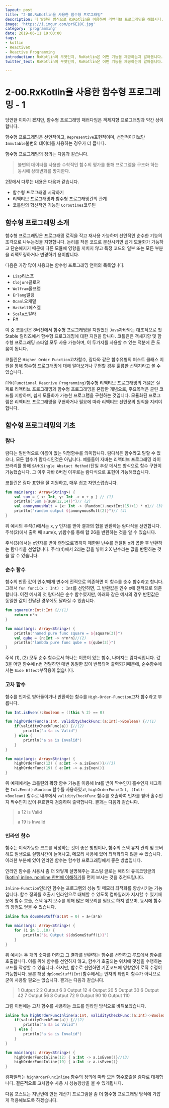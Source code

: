 ```yaml
---
layout: post
title: "2-00.RxKotlin을 사용한 함수형 프로그래밍"
description: 더 발전된 방식으로 RxKotlin을 이용하여 리액티브 프로그래밍을 해봅시다.
image: 'https://i.imgur.com/pr6E1OC.jpg'
category: 'programming'
date: 2019-06-11 19:00:00
tags:
- kotlin
- ReactiveX
- Reactive Programming
introduction: RxKotlin이 무엇인지, RxKotlin은 어떤 기능을 제공하는지 알아봅니다.
twitter_text: RxKotlin이 무엇인지, RxKotlin은 어떤 기능을 제공하는지 알아봅니다.

---
```


# 2-00.RxKotlin을 사용한 함수형 프로그래밍 - 1

당연한 이야기 겠지만, 함수형 프로그래밍 패러다임은 객체지향 프로그래밍과 약간 상이합니다.

함수형 프로그래밍은 선언적이고, `Representive`표현적이며, 선언적이기보단 `Immutable`불변의 데이터를 사용하는 경우가 더 큽니다.

함수형 프로그래밍의 정의는 다음과 같습니다.

> 불변의 데이터를 사용한 수학적인 함수의 평가를 통해 프로그램을 구조화 하는 동시에 상태변화를 방지한다.

2장에서 다루는 내용은 다음과 같습니다.

- 함수형 프로그래밍 시작하기
- 리액티브 프로그래밍과 함수형 프로그래밍간의 관계
- 코틀린의 혁신적인 기능인 `Coroutines`코루틴



## 함수형 프로그래밍 소개

함수형 프로그래밍은 프로그래밍 로직을 작고 재사용 가능하며 선언적인 순수한 기능의 조각으로 나누는것을 지향합니다. 논리를 작은 코드로 분산시키면 쉽게 모듈화가 가능하고 단순해지기 때문에 다른 모듈에 영향을 끼치지 않고 특정 코드의 일부 또는 모든 부분을 리팩토링하거나 변경하기 용이합니다.

다음은 가장 많이 사용되는 함수형 프로그래밍 언어의 목록입니다.

- `Lisp`리스프
- `Clojure`클로저
- `Wolfram`올프램
- `Erlang`얼랭
- `Ocaml`오캐멀
- `Haskell`헤스켈
- `Scala`스칼라
- F#

이 중 코틀린은 8버전에서 함수형 프로그래밍을 지원했던 `Java`자바와는 대조적으로 첫 Stable 릴리즈에서 함수형 프로그래밍에 대한 지원을 합니다. 코틀린은 객체지향 및 함수형 프로그래밍 스타일 모두 사용 가능하며, 이 두가지를 사용할 수 있는 덕분에 큰 도움이 됩니다.

코틀린은 `Higher Order Function`고차함수, 람다와 같은 함수유형의 퍼스트 클래스 지원을 통해 함수형 프로그래밍에 대해 알아보거나 구현할 경우 훌륭한 선택지라고 볼 수 있습니다.



`FPR(Functional Reacrive Programming)`함수형 리액티브 프로그래밍의 개념은 실제로 리액티브 프로그래밍과 함수형 프로그래밍을 혼합한 개념으로, 주요목적은 클린 코드를 지향하며, 쉽게 모듈화가 가능한 프로그램을 구현하는 것입니다. 모듈화된 프로그램은 리액티브 프로그래밍을 구현하거나 필요에 따라 리액티브 선언문의 원칙을 지켜야 합니다.



## 함수형 프로그래밍의 기초

### 람다

람다는 일반적으로 이름이 없는 익명함수를 의미합니다. 람다식은 함수라고 말할 수 있으나, 모든 함수가 람다식인것은 아닙니다. 예를들어 자바는 리액티브 프로그래밍 라이브러리를 통해 `SAM(Single Abstact Method)`단일 추상 메서드 방식으로 함수 구현이 가능했습니다. 그 이후 자바 8버전 이후로는 람다식으로 표현이 가능해졌습니다.

코틀린은 람다 표현을 잘 지원하고, 매우 쉽고 자연스럽습니다.

```kotlin
fun main(args: Array<String>) {
    val sum = { x: Int, y: Int -> x + y } // (1)
    println("Sum ${sum(12,14)}")// (2)
    val anonymousMult = {x: Int -> (Random().nextInt(15)+1) * x}// (3)
    println("random output ${anonymousMult(2)}")// (4)
}
```

위 예시의 주석(1)에서는 x, y 인자를 받아 결과의 합을 반환하는 람다식을 선언합니다. 주석(2)에서 출력 때 sum(x, y)함수를 통해 합 26을 반환하는 것을 알 수 있습니다.

주석(3)에서는 x인자를 받아 랜덤으로15까지 제한된 난수를 전달된 x와 곱한 후 반환하는 람다식을 선업합니다. 주석(4)에서 2라는 값을 넣어 2 X 난수라는 값을 반환하는 것을 알 수 있습니다.

### 순수 함수

함수의 반환 값이 인수/매개 변수에 전적으로 의존하면 이 함수를 순수 함수라고 합니다. 그래서 `fun func1(x : Int) : Int`를 선언하면, 그 반환값은 인수 x에 전적으로 의존합니다. 이전 예시의 첫 람다식은 순수 함수였지만, 아래와 같은 예시의 경우 반환값은 동일한 값이 전달된 경우에도 달라질 수 있습니다.

```kotlin
fun square(n:Int):Int {//(1)
    return n*n
}

fun main(args: Array<String>) {
    println("named pure func square = ${square(3)}")
    val qube = {n:Int -> n*n*n}//(2)
    println("lambda pure func qube = ${qube(3)}")
}
```

주석 (1), (2) 모두 순수 함수로서 하나는 이름이 있는 함수, 나머지는 람다식입니다. 값 3을 어떤 함수에 n번 전달하면 매번 동일한 값이 반복되어 출력되기때문에, 순수함수에서는 `Side Effect`부작용이 없습니다.

### 고차 함수

함수를 인자로 받아들이거나 반환하는 함수를 `High-Order-Function`고차 함수라고 부릅니다.

```kotlin
fun Int.isEven():Boolean = ((this % 2) == 0)

fun highOrderFunc(a:Int, validityCheckFunc:(a:Int)->Boolean) {//(1)
    if(validityCheckFunc(a)) {//(2)
        println("a $a is Valid")
    } else {
        println("a $a is Invalid")
    }
}

fun main(args: Array<String>) {
    highOrderFunc(12) { a:Int -> a.isEven()}//(3)
    highOrderFunc(19) { a:Int -> a.isEven()}
}
```

위 예제에서는 코틀린의 확장 함수 기능을 이용해 Int를 받아 짝수인지 홀수인지 체크하는 `Int.Even():Boolean` 함수를 사용하였고, `highOrderFunc(Int, (Int)->Boolean)` 함수로 내부에서 `validityCheckFunc` 함수를 호출하여 인자를 받아 홀수인지 짝수인지 값이 유효한지 검증하여 출력합니다. 결과는 다음과 같습니다.

> a 12 is Valid
>
> a 19 is Invalid

### 인라인 함수

함수는 이식가능한 코드를 작성하는 것이 좋은 방법이나, 함수의 스택 유지 관리 및 오버헤드 발생으로 실행시간이 늘어나고, 메모리 사용에 있어 최적화되지 않을 수 있습니다. 이러한 부분에 있어 인라인 함수는 함수형 프로그래밍에서 좋은 방법입니다.

인라인 함수를 시용시 좀 더 와닿게 설명해주는 포스팅 글로는 해리의 유목코딩글의 [[kotlin] inline, noinline 한번에 이해하기](https://medium.com/harrythegreat/kotlin-inline-noinline-한번에-이해하기-1d54ff34151c)를 먼저 보시는 것을 추천드립니다.

`Inline-Function`인라인 함수는 프로그램의 성능 및 메모리 최적화를 향상시키는 기능입니다. 함수 정의를 호출시 인라인으로 대체할 수 있도록 컴파일러가 지시할 수 있기때문에 함수 호출, 스택 유지 보수를 위해 많은 메모리를 필요로 하지 않으며, 동시에 함수의 장점도 얻을 수 있습니다.

```kotlin
inline fun doSomeStuff(a:Int = 0) = a+(a*a)

fun main(args: Array<String>) {
    for (i in 1..10) {
        println("$i Output ${doSomeStuff(i)}")
    }
}
```

위 예시는 두 개의 숫자를 더하고 그 결과를 반환하는 함수를 선언하고 루프에서 함수를 호출합니다. 이를 위해 함수를 선언하지 않고, 함수가 호출되는 위치에 덧셈을 수행하는 코드를 작성할 수 있습니다. 하지만, 함수로 선언하면 기존코드에 영향없이 로직 수정이 가능합니다. 물론 해당 `dpSomeStuff(Int)`함수에서는 인자의 타입이 함수가 아니므로 굳이 사용할 필요는 없습니다. 결과는 다음과 같습니다.

> 1 Output 2
> 2 Output 6
> 3 Output 12
> 4 Output 20
> 5 Output 30
> 6 Output 42
> 7 Output 56
> 8 Output 72
> 9 Output 90
> 10 Output 110

그럼 이번에는 고차 함수를 사용하는 코드를 인라인 방식으로 바꿔보겠습니다.

```kotlin
inline fun highOrderFuncInline(a:Int, validityCheckFunc:(a:Int)->Boolean) {//(1)
    if(validityCheckFunc(a)) {//(2)
        println("a $a is Valid")
    } else {
        println("a $a is Invalid")
    }
}

fun main(args: Array<String>) {
    highOrderFuncInline(12) { a:Int -> a.isEven()}//(3)
    highOrderFuncInline(19) { a:Int -> a.isEven()}
}
```

컴파일러는 `highOrderFuncInline` 함수의 정의에 따라 모든 함수호출을 람다로 대체합니다. 결론적으로 고차함수 사용 시 성능향상을 볼 수 있게됩니다.



다음 포스트는 지난번에 만든 계산기 프로그램을 좀 더 함수형 프로그래밍 방식에 가깝게 적용해보도록 하겠습니다.